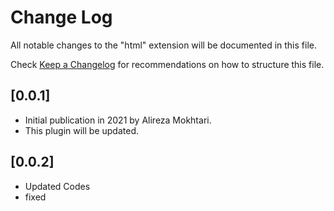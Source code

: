 # Change Log

All notable changes to the "html" extension will be documented in this file.

Check [Keep a Changelog](http://keepachangelog.com/) for recommendations on how to structure this file.

## [0.0.1]

- Initial publication in 2021 by Alireza Mokhtari.
- This plugin will be updated.


## [0.0.2]

- Updated Codes
- fixed